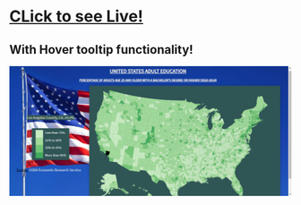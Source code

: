 # [CLick to see Live!](https://calvinjamesheath.github.io/Visualize-Data-with-a-Choropleth-Map/)
## With Hover tooltip functionality!
![](https://github.com/CalvinJamesHeath/Visualize-Data-with-a-Choropleth-Map/blob/main/img.png?raw=true)

